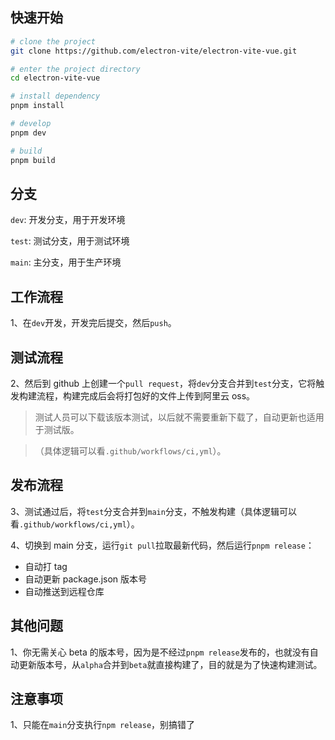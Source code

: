 ## 快速开始

```sh
# clone the project
git clone https://github.com/electron-vite/electron-vite-vue.git

# enter the project directory
cd electron-vite-vue

# install dependency
pnpm install

# develop
pnpm dev

# build
pnpm build
```

## 分支

`dev`: 开发分支，用于开发环境

`test`: 测试分支，用于测试环境

`main`: 主分支，用于生产环境

## 工作流程

1、在`dev`开发，开发完后提交，然后`push`。

## 测试流程

2、然后到 github 上创建一个`pull request`，将`dev`分支合并到`test`分支，它将触发构建流程，构建完成后会将打包好的文件上传到阿里云 oss。

> 测试人员可以下载该版本测试，以后就不需要重新下载了，自动更新也适用于测试版。

> （具体逻辑可以看`.github/workflows/ci,yml`）。

## 发布流程

3、测试通过后，将`test`分支合并到`main`分支，不触发构建（具体逻辑可以看`.github/workflows/ci,yml`）。

4、切换到 main 分支，运行`git pull`拉取最新代码，然后运行`pnpm release`：

- 自动打 tag
- 自动更新 package.json 版本号
- 自动推送到远程仓库

## 其他问题

1、你无需关心 beta 的版本号，因为是不经过`pnpm release`发布的，也就没有自动更新版本号，从`alpha`合并到`beta`就直接构建了，目的就是为了快速构建测试。

## 注意事项

1、只能在`main`分支执行`npm release`，别搞错了
